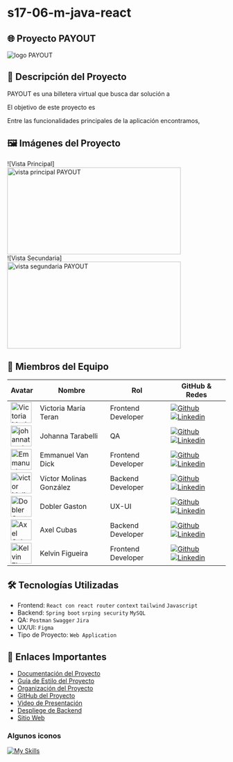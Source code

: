 # s17-06-m-java-react

## 🌐 Proyecto PAYOUT

<img src="" alt="logo PAYOUT" />


## 📖 Descripción del Proyecto

PAYOUT es una billetera virtual que busca dar solución a 

El objetivo de este proyecto es 

Entre las funcionalidades principales de la aplicación encontramos, 


## 🖼️ Imágenes del Proyecto

![Vista Principal]
<br>
<img width="400" height= "200" src="" alt="vista principal PAYOUT" />
<br>
![Vista Secundaria]
<br>
<img width="400" height= "200" src="" alt="vista segundaria PAYOUT  " />
<br>

## 👥 Miembros del Equipo

| Avatar                        | Nombre          | Rol                    | GitHub & Redes                                                                                                                                                                                          |
| ----------------------------- | --------------- | ---------------------- | ------------------------------------------------------------------------------------------------------------------------------------------------------------------------------------------------------- |
| <img width="48" height="48" src="https://avatars.githubusercontent.com/u/107654669?v=4" alt="Victoria María Teran" /> | Victoria María Teran     | Frontend Developer    | [![Github](https://skillicons.dev/icons?i=github)](https://github.com/vickyteran) [![Linkedin](https://skillicons.dev/icons?i=linkedin)](https://www.linkedin.com/in/victoriamariateran)         |
| <img width="48" height="48" src="https://avatars.githubusercontent.com/u/141964978?v=4" alt="johannatarabelli avatar" /> | Johanna Tarabelli | QA                     | [![Github](https://skillicons.dev/icons?i=github)](https://github.com/johannatarabelli) [![Linkedin](https://skillicons.dev/icons?i=linkedin)](https://www.linkedin.com/in/johanna-tarabelli-a2501041/)   |
| <img width="48" height="48" src="https://avatars.githubusercontent.com/u/93367648?v=4" alt="Emmanuel Van Dick" /> | Emmanuel Van Dick | Frontend Developer     | [![Github](https://skillicons.dev/icons?i=github)](https://github.com/emmanuel-vandyk?tab=repositories) [![Linkedin](https://skillicons.dev/icons?i=linkedin)](https://linkedin.com/in/emmanuel-vandyk)               |
| <img width="48" height="48" src="https://github.com/user-attachments/assets/7be64c44-f47e-43ac-ae03-8d0bb143e3a1" alt="victor Molina avatar" /> | Víctor Molinas González |  Backend Developer                | [![Github](https://skillicons.dev/icons?i=github)](https://github.com/vmolinas) [![Linkedin](https://skillicons.dev/icons?i=linkedin)](https://www.linkedin.com/in/vmolinasg/)   |
| <img width="48" height="48" src="https://github.com/user-attachments/assets/ce8256b6-8465-4741-a93b-2085c2d3315e" alt="Dobler Gaston" /> | Dobler Gaston | UX-UI    | [![Github](https://skillicons.dev/icons?i=github)]() [![Linkedin](https://skillicons.dev/icons?i=linkedin)](https://www.linkedin.com/in/dobler-gaston/)               |
| <img width="48" height="48" src="https://github.com/user-attachments/assets/266342b2-f850-4f1e-8e25-7776cfaec1e5" alt="Axel Cubas" /> | Axel Cubas     | Backend Developer    | [![Github](https://skillicons.dev/icons?i=github)](https://github.com/ajax159) [![Linkedin](https://skillicons.dev/icons?i=linkedin)](https://www.linkedin.com/in/axel-pedro-c-054998139/)         |
| <img width="48" height="48" src="https://github.com/user-attachments/assets/2797207a-322e-4e21-98e4-eb8367484f20" alt="Kelvin Figueira" /> | Kelvin Figueira     | Frontend Developer    | [![Github](https://skillicons.dev/icons?i=github)](https://github.com/rogeliocoll69) [![Linkedin](https://skillicons.dev/icons?i=linkedin)](https://www.linkedin.com/in/kelvin-figueira-58571a1aa/)         |  




## 🛠️ Tecnologías Utilizadas

- Frontend: `React con react router` `context` `tailwind` `Javascript`
- Backend: `Spring boot`  `srping security`  `MySQL` 
- QA: `Postman` `Swagger` `Jira` 
- UX/UI: `Figma`
- Tipo de Proyecto: `Web Application`

## 🔗 Enlaces Importantes

- [Documentación del Proyecto]()
- [Guía de Estilo del Proyecto]()
- [Organización del Proyecto]()
- [GitHub del Proyecto]()
- [Video de Presentación]()
- [Despliege de Backend]()
- [Sitio Web]()

### Algunos iconos

[![My Skills](https://skillicons.dev/icons?i=spring,angular,figma&theme=dark)](https://skillicons.dev)




